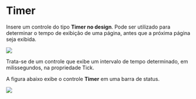 # Timer

Insere um controle do tipo **Timer no design**. Pode ser utilizado para determinar o tempo de exibição de uma página, antes que a próxima página seja exibida.

![](http://www.gvinci.com.br/manual/timer1gv5.zoom80.png)

Trata-se de um controle que exibe um intervalo de tempo determinado, em milissegundos, na propriedade Tick.

A figura abaixo exibe o controle **Timer** em uma barra de status.

![](http://www.gvinci.com.br/manual/timer25.png)

